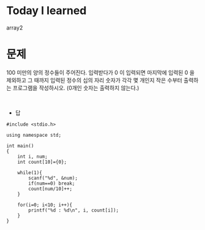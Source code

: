 # Today I learned
array2 

# 문제
100 미만의 양의 정수들이 주어진다. 입력받다가 0 이 입력되면 마지막에 입력된 0 을 제외하고 그 때까지 입력된 정수의 십의 자리 숫자가 각각 몇 개인지 작은 수부터 출력하는 프로그램을 작성하시오. (0개인 숫자는 출력하지 않는다.)

<br>

- 답 
```
#include <stdio.h>

using namespace std;

int main()
{
    int i, num;
    int count[10]={0};

    while(1){
        scanf("%d", &num);
        if(num==0) break;
        count[num/10]++;
    }

    for(i=0; i<10; i++){
        printf("%d : %d\n", i, count[i]);
    }
}
```
